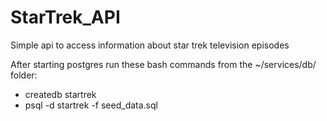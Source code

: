 # StarTrek_API

Simple api to access information about star trek television episodes

After starting postgres run these bash commands from the ~/services/db/ folder:
* createdb startrek
* psql -d startrek -f seed_data.sql
